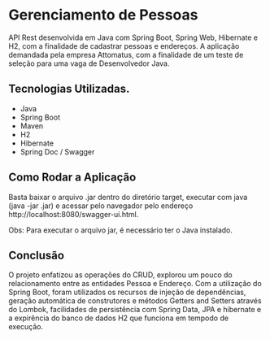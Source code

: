 <h1>Gerenciamento de Pessoas</h1>

<p>API Rest desenvolvida em Java com Spring Boot, Spring Web, Hibernate e H2, com a finalidade de cadastrar 
  pessoas e endereços. A aplicação demandada pela empresa Attomatus, com a finalidade de um teste de seleção para uma vaga de Desenvolvedor Java.</p>

  <h2>Tecnologias Utilizadas.</h2>
  <ul>
    <li>Java</li>
    <li>Spring Boot</li>
    <li>Maven</li>
    <li>H2</li>
    <li>Hibernate</li>
    <li>Spring Doc / Swagger</li>
  </ul>

  <h2>Como Rodar a Aplicação</h2>
  <p>Basta baixar o arquivo .jar dentro do diretório target, executar com java (java -jar <nome do arquivo>.jar) e acessar pelo navegador pelo
    endereço http://localhost:8080/swagger-ui.html.</p>
    <p>Obs: Para executar o arquivo jar, é necessário ter o Java instalado.</p>

  <h2>Conclusão</h2>
  <p>O projeto enfatizou as operações do CRUD, explorou um pouco do relacionamento entre as entidades Pessoa e Endereço. Com a utilização
  do Spring Boot, foram utilizados os recursos de injeção de dependências, geração automática de construtores e métodos Getters and Setters através do Lombok, 
  facilidades de persistência com Spring Data, JPA e hibernate e a expirência do banco de dados H2 que funciona em tempodo de execução.</p>
    
